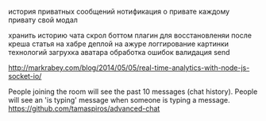 ﻿история приватных сообщений
нотификация о привате
каждому привату свой модал

хранить историю чата
скрол боттом
плагин для восстановленяи после креша
статья на хабре
деплой на ажуре
логгирование
картинки технологий
загрухка аватара
обработка ошибок 
валидация send

http://markrabey.com/blog/2014/05/05/real-time-analytics-with-node-js-socket-io/

People joining the room will see the past 10 messages (chat history).
People will see an 'is typing' message when someone is typing a message.
https://github.com/tamaspiros/advanced-chat


